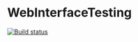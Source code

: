 # WebInterfaceTesting
[![Build status](https://ci.appveyor.com/api/projects/status/08qt8h18ny02wu3s/branch/master?svg=true)](https://ci.appveyor.com/project/Eugene-Ani/webinterfacetesting/branch/master)
